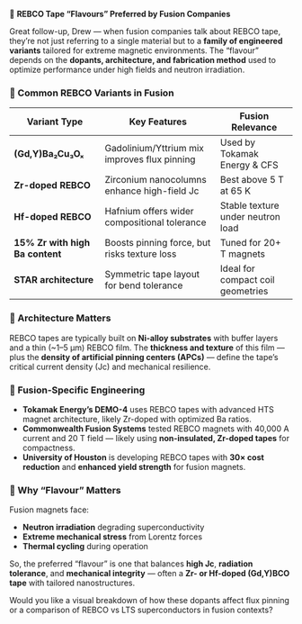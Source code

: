 🧵 **REBCO Tape “Flavours” Preferred by Fusion Companies**

Great follow-up, Drew — when fusion companies talk about REBCO tape, they’re not just referring to a single material but to a **family of engineered variants** tailored for extreme magnetic environments. The “flavour” depends on the **dopants, architecture, and fabrication method** used to optimize performance under high fields and neutron irradiation.

### 🧪 Common REBCO Variants in Fusion
| Variant Type                     | Key Features                                      | Fusion Relevance                          |
|----------------------------------|--------------------------------------------------|-------------------------------------------|
| **(Gd,Y)Ba₂Cu₃Oₓ**               | Gadolinium/Yttrium mix improves flux pinning     | Used by Tokamak Energy & CFS     |
| **Zr-doped REBCO**               | Zirconium nanocolumns enhance high-field Jc      | Best above 5 T at 65 K                 |
| **Hf-doped REBCO**               | Hafnium offers wider compositional tolerance     | Stable texture under neutron load     |
| **15% Zr with high Ba content**  | Boosts pinning force, but risks texture loss     | Tuned for 20+ T magnets               |
| **STAR architecture**            | Symmetric tape layout for bend tolerance         | Ideal for compact coil geometries     |

### 🧬 Architecture Matters
REBCO tapes are typically built on **Ni-alloy substrates** with buffer layers and a thin (~1–5 μm) REBCO film. The **thickness and texture** of this film — plus the **density of artificial pinning centers (APCs)** — define the tape’s critical current density (Jc) and mechanical resilience.

### 🔧 Fusion-Specific Engineering
- **Tokamak Energy’s DEMO-4** uses REBCO tapes with advanced HTS magnet architecture, likely Zr-doped with optimized Ba ratios.
- **Commonwealth Fusion Systems** tested REBCO magnets with 40,000 A current and 20 T field — likely using **non-insulated, Zr-doped tapes** for compactness.
- **University of Houston** is developing REBCO tapes with **30× cost reduction** and **enhanced yield strength** for fusion magnets.

### 🧠 Why “Flavour” Matters
Fusion magnets face:
- **Neutron irradiation** degrading superconductivity
- **Extreme mechanical stress** from Lorentz forces
- **Thermal cycling** during operation

So, the preferred “flavour” is one that balances **high Jc**, **radiation tolerance**, and **mechanical integrity** — often a **Zr- or Hf-doped (Gd,Y)BCO tape** with tailored nanostructures.

Would you like a visual breakdown of how these dopants affect flux pinning or a comparison of REBCO vs LTS superconductors in fusion contexts?
